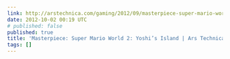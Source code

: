 ```yaml
---
link: http://arstechnica.com/gaming/2012/09/masterpiece-super-mario-world-2-yoshis-island/
date: 2012-10-02 00:19 UTC
# published: false
published: true
title: 'Masterpiece: Super Mario World 2: Yoshi’s Island | Ars Technica'
tags: []
---
```



